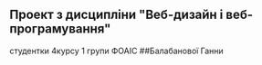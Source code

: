 ##  Проект з дисципліни "Веб-дизайн і веб-програмування"
студентки 4курсу 1 групи ФОАІС
##Балабанової Ганни
